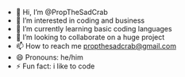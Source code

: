 - 👋 Hi, I’m @PropTheSadCrab
- 👀 I’m interested in coding and business
- 🌱 I’m currently learning basic coding languages
- 💞️ I’m looking to collaborate on a huge project
- 📫 How to reach me propthesadcrab@gmail.com
- 😄 Pronouns: he/him
- ⚡ Fun fact: i like to code

<!---
PropTheSadCrab/PropTheSadCrab is a ✨ special ✨ repository because its `README.md` (this file) appears on your GitHub profile.
You can click the Preview link to take a look at your changes.
--->
